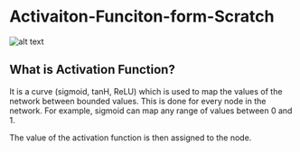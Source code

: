 # Activaiton-Funciton-form-Scratch
![alt text](https://theffork.com/wp-content/uploads/2019/02/1.gif "Logo Title Text 1")
## What is Activation Function?
It is a curve (sigmoid, tanH, ReLU) which is used to map the values of the network between bounded values. This is done for every node in the network. For example, sigmoid can map any range of values between 0 and 1.

The value of the activation function is then assigned to the node.
